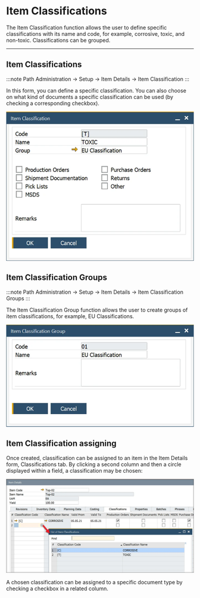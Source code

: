 # Item Classifications

The Item Classification function allows the user to define specific classifications with its name and code, for example, corrosive, toxic, and non-toxic. Classifications can be grouped.

---

## Item Classifications

:::note Path
Administration → Setup → Item Details → Item Classification
:::

In this form, you can define a specific classification. You can also choose on what kind of documents a specific classification can be used (by checking a corresponding checkbox).

![Item Classifications](./media/item-classification.webp)

## Item Classification Groups

:::note Path
Administration → Setup → Item Details → Item Classification Groups
:::

The Item Classification Group function allows the user to create groups of item classifications, for example, EU Classifications.

![Classification Group](./media/item-classification-group.webp)

## Item Classification assigning

Once created, classification can be assigned to an item in the Item Details form, Classifications tab. By clicking a second column and then a circle displayed within a field, a classification may be chosen:

![Classification Assigning](./media/assigning-classification.webp)

A chosen classification can be assigned to a specific document type by checking a checkbox in a related column.
